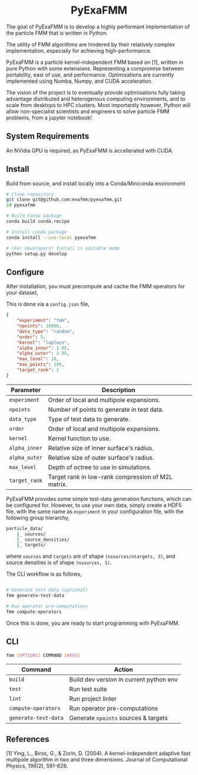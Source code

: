 <h1 align='center'>
PyExaFMM
</h1>

The goal of PyExaFMM is to develop a highly performant implementation of the
particle FMM that is written in Python.

The utility of FMM algorithms are hindered  by their relatively complex implementation, especially for achieving high-performance.

PyExaFMM is a particle kernel-independent FMM based on [1], written in pure Python
with some extensions. Representing a compromise between portability, east of use,
and performance. Optimisations are currently implemented  using Numba, Numpy, and
CUDA acceleration.

The vision of the project is to eventually provide optimisations fully taking advantage
distributed and heterogenous computing environments, and to scale from desktops to HPC clusters.
Most importantly however, Python will allow non-specialist scientists and engineers to solve
particle FMM problems, from a jupyter notebook!

## System Requirements

An NVidia GPU is required, as PyExaFMM is accellerated with CUDA.

## Install

Build from source, and install locally into a Conda/Miniconda environment

```bash
# Clone repository
git clone git@github.com:exafmm/pyexafmm.git
cd pyexafmm

# Build Conda package
conda build conda.recipe

# Install conda package
conda install --use-local pyexafmm

# (For developers) Install in editable mode
python setup.py develop
```

## Configure

After installation, you must precompute and cache the FMM operators for your dataset,

This is done via a `config.json` file,

```json
{
    "experiment": "fmm",
    "npoints": 10000,
    "data_type": "random",
    "order": 5,
    "kernel": "laplace",
    "alpha_inner": 1.05,
    "alpha_outer": 2.95,
    "max_level": 10,
    "max_points": 100,
    "target_rank": 1
}
```

|Parameter      | Description                                        |
|--------------	|-----------------------------------------------	 |
| `experiment`	| Order of local and multipole expansions.           |
| `npoints`     | Number of points to generate in test data.         |
| `data_type`   | Type of test data to generate.                     |
| `order`	    | Order of local and multipole expansions.           |
| `kernel`      | Kernel function to use.                            |
| `alpha_inner`	| Relative size of inner surface's radius.           |
| `alpha_outer`	| Relative size of outer surface's radius.           |
| `max_level`   | Depth of octree to use in simulations.             |
| `target_rank` | Target rank in low-rank compression of M2L matrix. |

PyExaFMM provides some simple test-data generation functions, which can be configured for. However, to use your own data, simply create a HDF5 file, with the same name as `experiment` in your configuration file, with the following group hierarchy,

```bash
particle_data/
    |_ sources/
    |_ source_densities/
    |_ targets/
```

where `sources` and `targets` are of shape `(nsources/ntargets, 3)`, and source densities is of shape `(nsources, 1)`.

The CLI workflow is as follows,

```bash

# Generate test data (optional)
fmm generate-test-data

# Run operator pre-computations
fmm compute-operators
```

Once this is done, you are ready to start programming with PyExaFMM.

## CLI

```bash
fmm [OPTIONS] COMMAND [ARGS]
```

|Command               | Action |
|--------------        |------------------------------------	 |
| `build`	           | Build dev version in current python env |
| `test`	           | Run test suite	                         |
| `lint`	           | Run project linter 	                 |
| `compute-operators`  | Run operator pre-computations           |
| `generate-test-data` | Generate `npoints` sources & targets    |


## References

[1] Ying, L., Biros, G., & Zorin, D. (2004). A kernel-independent adaptive fast multipole algorithm in two and three dimensions. Journal of Computational Physics, 196(2), 591-626.
